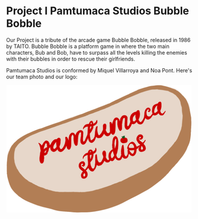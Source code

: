 # Project I   Pamtumaca Studios Bubble Bobble

Our Project is a tribute of the arcade game Bubble Bobble, released in 1986 by TAITO. Bubble Bobble is a platform game in where the two main characters, Bub and Bob, have to surpass all the levels killing the enemies with their bubbles in order to rescue their girlfriends. 

Pamtumaca Studios is conformed by Miquel Villarroya and Noa Pont. Here's our team photo and our logo:


<img src="https://github.com/MiquelVillarroya/Project-I---Pamtumaca-Studios-Bubble-Bobble-/blob/main/wikiResources/homeImages/logo%20pantumaca%20studios.png" width="500">

